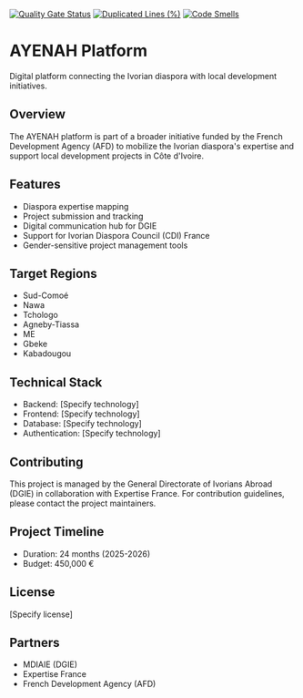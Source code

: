 [![Quality Gate Status](https://sonarcloud.io/api/project_badges/measure?project=Ferie-Vincent_Ayenah&metric=alert_status)](https://sonarcloud.io/summary/new_code?id=Ferie-Vincent_Ayenah)  [![Duplicated Lines (%)](https://sonarcloud.io/api/project_badges/measure?project=Ferie-Vincent_Ayenah&metric=duplicated_lines_density)](https://sonarcloud.io/summary/new_code?id=Ferie-Vincent_Ayenah)   [![Code Smells](https://sonarcloud.io/api/project_badges/measure?project=Ferie-Vincent_Ayenah&metric=code_smells)](https://sonarcloud.io/summary/new_code?id=Ferie-Vincent_Ayenah)

# AYENAH Platform

Digital platform connecting the Ivorian diaspora with local development initiatives.

## Overview

The AYENAH platform is part of a broader initiative funded by the French Development Agency (AFD) to mobilize the Ivorian diaspora's expertise and support local development projects in Côte d'Ivoire.

## Features

- Diaspora expertise mapping
- Project submission and tracking
- Digital communication hub for DGIE
- Support for Ivorian Diaspora Council (CDI) France
- Gender-sensitive project management tools

## Target Regions

- Sud-Comoé
- Nawa
- Tchologo
- Agneby-Tiassa
- ME
- Gbeke
- Kabadougou

## Technical Stack

- Backend: [Specify technology]
- Frontend: [Specify technology]
- Database: [Specify technology]
- Authentication: [Specify technology]

## Contributing

This project is managed by the General Directorate of Ivorians Abroad (DGIE) in collaboration with Expertise France. For contribution guidelines, please contact the project maintainers.

## Project Timeline

- Duration: 24 months (2025-2026)
- Budget: 450,000 €

## License

[Specify license]

## Partners

- MDIAIE (DGIE)
- Expertise France
- French Development Agency (AFD)
